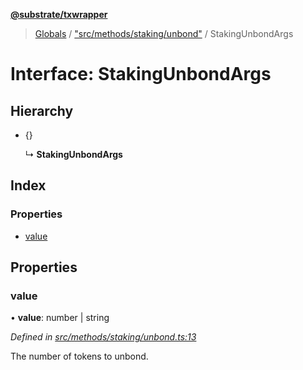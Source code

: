 **[@substrate/txwrapper](../README.md)**

> [Globals](../globals.md) / ["src/methods/staking/unbond"](../modules/_src_methods_staking_unbond_.md) / StakingUnbondArgs

# Interface: StakingUnbondArgs

## Hierarchy

* {}

  ↳ **StakingUnbondArgs**

## Index

### Properties

* [value](_src_methods_staking_unbond_.stakingunbondargs.md#value)

## Properties

### value

•  **value**: number \| string

*Defined in [src/methods/staking/unbond.ts:13](https://github.com/paritytech/txwrapper/blob/18c85e5/src/methods/staking/unbond.ts#L13)*

The number of tokens to unbond.
